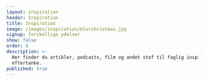 ```yaml
---
layout: inspiration
header: Inspiration
title: Inspiration
image: /images/inspiration/blurchristmas.jpg
signup: forskellige ydelser
show: false
order: 6
description: >-
  Her finder du artikler, podcasts, film og andet stof til faglig inspiration og
  eftertanke.
published: true
---
```

